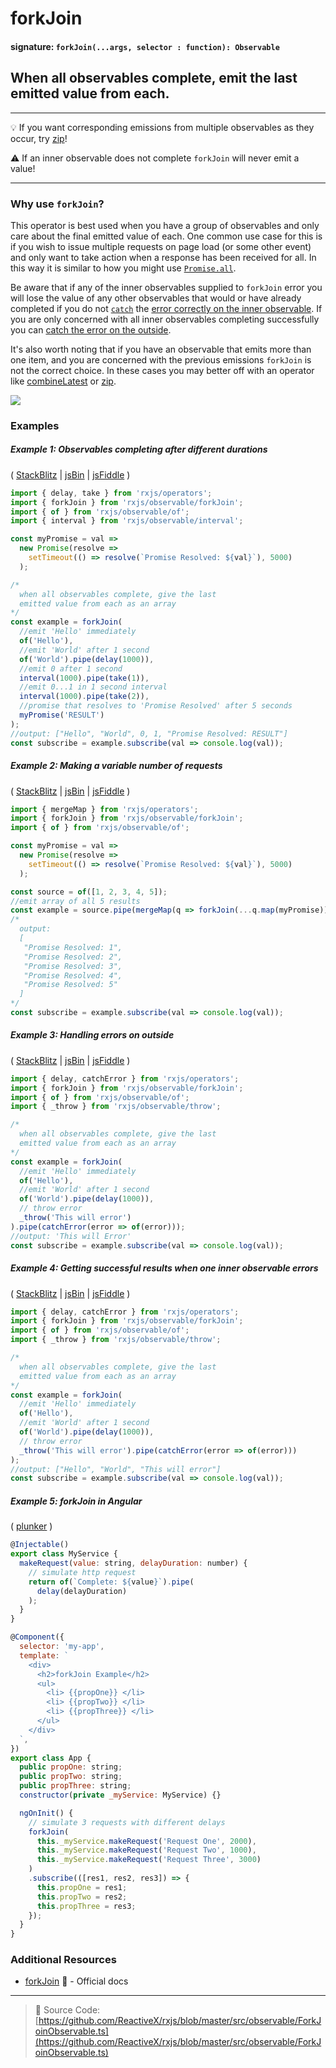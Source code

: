 # forkJoin

#### signature: `forkJoin(...args, selector : function): Observable`

## When all observables complete, emit the last emitted value from each.

---

:bulb: If you want corresponding emissions from multiple observables as they
occur, try [zip](zip.md)!

:warning: If an inner observable does not complete `forkJoin` will never emit a
value!

---

### Why use `forkJoin`?

This operator is best used when you have a group of observables and only care
about the final emitted value of each. One common use case for this is if you
wish to issue multiple requests on page load (or some other event) and only want
to take action when a response has been received for all. In this way it is
similar to how you might use
[`Promise.all`](https://developer.mozilla.org/en-US/docs/Web/JavaScript/Reference/Global_Objects/Promise/all).

Be aware that if any of the inner observables supplied to `forkJoin` error you
will lose the value of any other observables that would or have already
completed if you do not [`catch`](../error_handling/catch.md) the
[error correctly on the inner observable](#example-4-getting-successful-results-when-one-innner-observable-errors).
If you are only concerned with all inner observables completing successfully you
can [catch the error on the outside](#example-3-handling-errors-on-outside).

It's also worth noting that if you have an observable that emits more than one
item, and you are concerned with the previous emissions `forkJoin` is not the
correct choice. In these cases you may better off with an operator like
[combineLatest](combinelatest.md) or [zip](zip.md).

<div class="ua-ad"><a href="https://ultimateangular.com/?ref=76683_kee7y7vk"><img src="https://ultimateangular.com/assets/img/banners/ua-leader.svg"></a></div>

### Examples

##### Example 1: Observables completing after different durations

( [StackBlitz](https://stackblitz.com/edit/typescript-2qr3qi?file=index.ts&devtoolsheight=50) |
[jsBin](http://jsbin.com/remiduhimu/1/edit?js,console) |
[jsFiddle](https://jsfiddle.net/btroncone/5fj77920/81/) )

```js
import { delay, take } from 'rxjs/operators';
import { forkJoin } from 'rxjs/observable/forkJoin';
import { of } from 'rxjs/observable/of';
import { interval } from 'rxjs/observable/interval';

const myPromise = val =>
  new Promise(resolve =>
    setTimeout(() => resolve(`Promise Resolved: ${val}`), 5000)
  );

/*
  when all observables complete, give the last
  emitted value from each as an array
*/
const example = forkJoin(
  //emit 'Hello' immediately
  of('Hello'),
  //emit 'World' after 1 second
  of('World').pipe(delay(1000)),
  //emit 0 after 1 second
  interval(1000).pipe(take(1)),
  //emit 0...1 in 1 second interval
  interval(1000).pipe(take(2)),
  //promise that resolves to 'Promise Resolved' after 5 seconds
  myPromise('RESULT')
);
//output: ["Hello", "World", 0, 1, "Promise Resolved: RESULT"]
const subscribe = example.subscribe(val => console.log(val));
```

##### Example 2: Making a variable number of requests

( [StackBlitz](https://stackblitz.com/edit/typescript-uxbl41?file=index.ts&devtoolsheight=50) |
[jsBin](http://jsbin.com/febejakapi/1/edit?js,console) |
[jsFiddle](https://jsfiddle.net/btroncone/0b8Lnh7s/1/) )

```js
import { mergeMap } from 'rxjs/operators';
import { forkJoin } from 'rxjs/observable/forkJoin';
import { of } from 'rxjs/observable/of';

const myPromise = val =>
  new Promise(resolve =>
    setTimeout(() => resolve(`Promise Resolved: ${val}`), 5000)
  );

const source = of([1, 2, 3, 4, 5]);
//emit array of all 5 results
const example = source.pipe(mergeMap(q => forkJoin(...q.map(myPromise))));
/*
  output:
  [
   "Promise Resolved: 1",
   "Promise Resolved: 2",
   "Promise Resolved: 3",
   "Promise Resolved: 4",
   "Promise Resolved: 5"
  ]
*/
const subscribe = example.subscribe(val => console.log(val));
```

##### Example 3: Handling errors on outside

( [StackBlitz](https://stackblitz.com/edit/typescript-3fgrkn?file=index.ts&devtoolsheight=50) |
[jsBin](http://jsbin.com/gugawucixi/1/edit?js,console) |
[jsFiddle](https://jsfiddle.net/btroncone/6vz7tjx2/1/) )

```js
import { delay, catchError } from 'rxjs/operators';
import { forkJoin } from 'rxjs/observable/forkJoin';
import { of } from 'rxjs/observable/of';
import { _throw } from 'rxjs/observable/throw';

/*
  when all observables complete, give the last
  emitted value from each as an array
*/
const example = forkJoin(
  //emit 'Hello' immediately
  of('Hello'),
  //emit 'World' after 1 second
  of('World').pipe(delay(1000)),
  // throw error
  _throw('This will error')
).pipe(catchError(error => of(error)));
//output: 'This will Error'
const subscribe = example.subscribe(val => console.log(val));
```

##### Example 4: Getting successful results when one inner observable errors

( [StackBlitz](https://stackblitz.com/edit/typescript-z2nedm?file=index.ts&devtoolsheight=50) |
[jsBin](http://jsbin.com/memajepefe/1/edit?js,console) |
[jsFiddle](https://jsfiddle.net/btroncone/emdu4doy/1/) )

```js
import { delay, catchError } from 'rxjs/operators';
import { forkJoin } from 'rxjs/observable/forkJoin';
import { of } from 'rxjs/observable/of';
import { _throw } from 'rxjs/observable/throw';

/*
  when all observables complete, give the last
  emitted value from each as an array
*/
const example = forkJoin(
  //emit 'Hello' immediately
  of('Hello'),
  //emit 'World' after 1 second
  of('World').pipe(delay(1000)),
  // throw error
  _throw('This will error').pipe(catchError(error => of(error)))
);
//output: ["Hello", "World", "This will error"]
const subscribe = example.subscribe(val => console.log(val));
```

##### Example 5: forkJoin in Angular

( [plunker](https://plnkr.co/edit/ElTrOg8NfR3WbbAfjBXQ?p=preview) )

```js
@Injectable()
export class MyService {
  makeRequest(value: string, delayDuration: number) {
    // simulate http request
    return of(`Complete: ${value}`).pipe(
      delay(delayDuration)
    );
  }
}

@Component({
  selector: 'my-app',
  template: `
    <div>
      <h2>forkJoin Example</h2>
      <ul>
        <li> {{propOne}} </li>
        <li> {{propTwo}} </li>
        <li> {{propThree}} </li>
      </ul>
    </div>
  `,
})
export class App {
  public propOne: string;
  public propTwo: string;
  public propThree: string;
  constructor(private _myService: MyService) {}

  ngOnInit() {
    // simulate 3 requests with different delays
    forkJoin(
      this._myService.makeRequest('Request One', 2000),
      this._myService.makeRequest('Request Two', 1000),
      this._myService.makeRequest('Request Three', 3000)
    )
    .subscribe(([res1, res2, res3]) => {
      this.propOne = res1;
      this.propTwo = res2;
      this.propThree = res3;
    });
  }
}
```

### Additional Resources

* [forkJoin](http://reactivex.io/rxjs/class/es6/Observable.js~Observable.html#static-method-forkJoin)
  :newspaper: - Official docs

---

> :file_folder: Source Code:
> [https://github.com/ReactiveX/rxjs/blob/master/src/observable/ForkJoinObservable.ts](https://github.com/ReactiveX/rxjs/blob/master/src/observable/ForkJoinObservable.ts)
